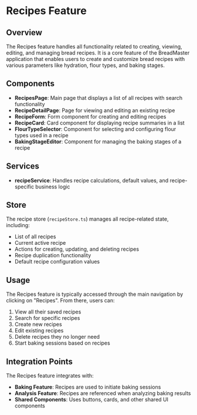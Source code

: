 # Recipes Feature

## Overview

The Recipes feature handles all functionality related to creating, viewing, editing, and managing bread recipes. It is a core feature of the BreadMaster application that enables users to create and customize bread recipes with various parameters like hydration, flour types, and baking stages.

## Components

- **RecipesPage**: Main page that displays a list of all recipes with search functionality
- **RecipeDetailPage**: Page for viewing and editing an existing recipe
- **RecipeForm**: Form component for creating and editing recipes
- **RecipeCard**: Card component for displaying recipe summaries in a list
- **FlourTypeSelector**: Component for selecting and configuring flour types used in a recipe
- **BakingStageEditor**: Component for managing the baking stages of a recipe

## Services

- **recipeService**: Handles recipe calculations, default values, and recipe-specific business logic

## Store

The recipe store (`recipeStore.ts`) manages all recipe-related state, including:

- List of all recipes
- Current active recipe
- Actions for creating, updating, and deleting recipes
- Recipe duplication functionality
- Default recipe configuration values

## Usage

The Recipes feature is typically accessed through the main navigation by clicking on "Recipes". From there, users can:

1. View all their saved recipes
2. Search for specific recipes
3. Create new recipes
4. Edit existing recipes
5. Delete recipes they no longer need
6. Start baking sessions based on recipes

## Integration Points

The Recipes feature integrates with:

- **Baking Feature**: Recipes are used to initiate baking sessions
- **Analysis Feature**: Recipes are referenced when analyzing baking results
- **Shared Components**: Uses buttons, cards, and other shared UI components

